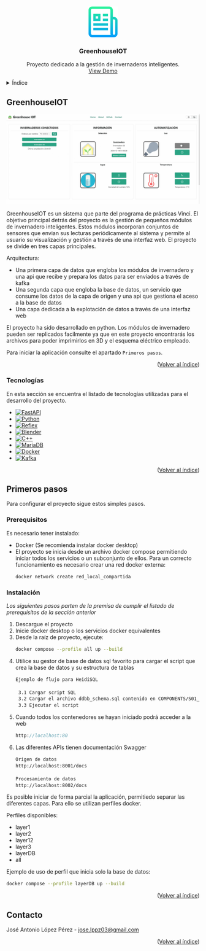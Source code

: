 
<a id="readme-top"></a>

<!-- PROJECT LOGO -->
<br />
<div align="center">
  <a>
    <img src="images/logo.png" alt="Logo" width="80" height="80">
  </a>

  <h3 align="center">GreenhouseIOT</h3>

  <p align="center">
    Proyecto dedicado a la gestión de invernaderos inteligentes.
    <br />
    <a href="https://youtu.be/kXLEq7E9CJQ">View Demo</a>
  </p>
</div>



<!-- TABLE OF CONTENTS -->
<details>
  <summary>Índice</summary>
  <ol>
    <li>
      <a href="#about-the-project">GreenhouseIOT</a>
      <ul>
        <li><a href="#built-with">Tecnologías</a></li>
      </ul>
    </li>
    <li>
      <a href="#getting-started">Primeros pasos</a>
      <ul>
        <li><a href="#prerequisites">Prerequisitos</a></li>
        <li><a href="#installation">Instalación</a></li>
      </ul>
    </li>
    <li><a href="#contact">Contacto</a></li>
  </ol>
</details>



<!-- ABOUT THE PROJECT -->
## GreenhouseIOT

[![Product Name Screen Shot][product-screenshot]]()

GreenhouseIOT es un sistema que parte del programa de prácticas Vinci.
El objetivo principal detrás del proyecto es la gestión de pequeños módulos de invernadero inteligentes. Estos módulos incorporan conjuntos de sensores que envian sus lecturas periódicamente al sistema y permite al usuario su visualización y gestión a través de una interfaz web. El proyecto se divide en tres capas principales.

Arquitectura:
* Una primera capa de datos que engloba los módulos de invernadero y una api que recibe y prepara los datos para ser enviados a través de kafka
* Una segunda capa que engloba la base de datos, un servicio que consume los datos de la capa de origen y una api que gestiona el aceso a la base de datos
* Una capa dedicada a la explotación de datos a través de una interfaz web

El proyecto ha sido desarrollado en python. Los módulos de invernadero pueden ser replicados facilmente ya que en este proyecto encontrarás los archivos para poder imprimirlos en 3D y el esquema eléctrico empleado.

Para iniciar la aplicación consulte el apartado `Primeros pasos`.

<p align="right">(<a href="#readme-top">Volver al índice</a>)</p>



### Tecnologías

En esta sección se encuentra el listado de tecnologías utilizadas para el desarrollo del proyecto.

* [![FastAPI](https://img.shields.io/badge/FastAPI-009485.svg?logo=fastapi&logoColor=white)](#)
* [![Python](https://img.shields.io/badge/Python-3776AB?logo=python&logoColor=fff)](#)
* [![Reflex](https://img.shields.io/badge/Reflex-37764B)](#)
* [![Blender](https://img.shields.io/badge/Blender-%23F5792A.svg?logo=blender&logoColor=white)](#)
* [![C++](https://img.shields.io/badge/C++-%2300599C.svg?logo=c%2B%2B&logoColor=white)](#)
* [![MariaDB](https://img.shields.io/badge/MariaDB-003545?logo=mariadb&logoColor=white)](#)
* [![Docker](https://img.shields.io/badge/Docker-2496ED?logo=docker&logoColor=fff)](#)
* [![Kafka](https://img.shields.io/badge/Kafka-000545)](#)

<p align="right">(<a href="#readme-top">Volver al índice</a>)</p>



<!-- GETTING STARTED -->
## Primeros pasos

Para configurar el proyecto sigue estos simples pasos.

### Prerequisitos

Es necesario tener instalado:
* Docker (Se recomienda instalar docker desktop)
* El proyecto se inicia desde un archivo docker compose permitiendo iniciar todos los servicios o un subconjunto de ellos. Para un correcto funcionamiento es necesario crear una red docker externa:
  ```sh
  docker network create red_local_compartida
  ```

### Instalación

_Los siguientes pasos parten de la premisa de cumplir el listado de prerequisitos de la sección anterior_

1. Descargue el proyecto
2. Inicie docker desktop o los servicios docker equivalentes
3. Desde la raíz de proyecto, ejecute:
   ```sh
   docker compose --profile all up --build
   ```
4. Utilice su gestor de base de datos sql favorito para cargar el script que crea la base de datos y su estructura de tablas
   ```sh
   Ejemplo de flujo para HeidiSQL
   
    3.1 Cargar script SQL
    3.2 Cargar el archivo ddbb_schema.sql contenido en COMPONENTS/S01_GreenHouse_DataCore/ddbb_schema.sql
    3.3 Ejecutar el script
   ```
5. Cuando todos los contenedores se hayan iniciado podrá acceder a la web
   ```js
   http://localhost:80
   ```
6. Las diferentes APIs tienen documentación Swagger
   ```sh
   Origen de datos
   http://localhost:8001/docs

   Procesamiento de datos
   http://localhost:8002/docs
   ```
Es posible iniciar de forma parcial la aplicación, permitiedo separar las diferentes capas. Para ello se utilizan perfiles docker.

Perfiles disponibles:
* layer1
* layer2
* layer12
* layer3
* layerDB
* all

Ejemplo de uso de perfil que inicia solo la base de datos:
   ```sh
   docker compose --profile layerDB up --build
   ```
<p align="right">(<a href="#readme-top">Volver al índice</a>)</p>



<!-- CONTACT -->
## Contacto

José Antonio López Pérez - jose.lppz03@gmail.com

<p align="right">(<a href="#readme-top">Volver al índice</a>)</p>



[product-screenshot]: images/screenshot.png
